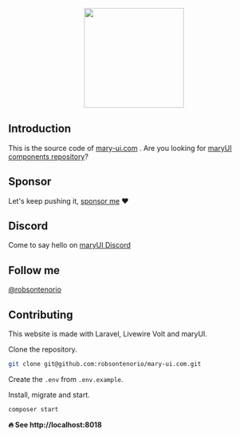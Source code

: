 <p align="center"><img width="200" src="public/mary.png"></p>

## Introduction

This is the source code of [mary-ui.com](https://mary-ui.com) . Are you looking for [maryUI components repository](https://github.com/robsontenorio/mary)?

## Sponsor

Let's keep pushing it, [sponsor me](https://github.com/sponsors/robsontenorio) ❤️

## Discord

Come to say hello on [maryUI Discord](https://discord.gg/c2Dv8T2X2s)

## Follow me

[@robsontenorio](https://twitter.com/robsontenorio)

## Contributing

This website is made with Laravel, Livewire Volt and maryUI.

Clone the repository.

```bash
git clone git@github.com:robsontenorio/mary-ui.com.git
```

Create the `.env` from `.env.example`.

Install, migrate and start.

```bash
composer start
```

**🔥 See http://localhost:8018**
